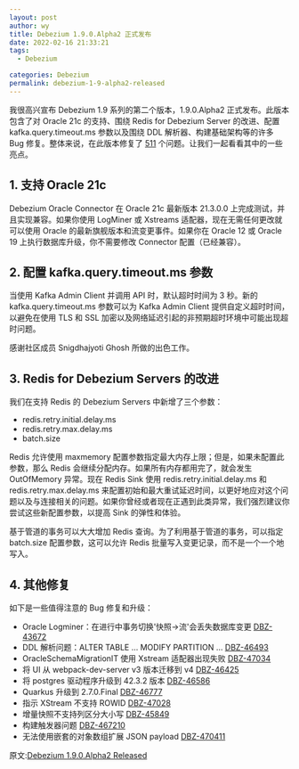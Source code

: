 ```yaml
---
layout: post
author: wy
title: Debezium 1.9.0.Alpha2 正式发布
date: 2022-02-16 21:33:21
tags:
  - Debezium

categories: Debezium
permalink: debezium-1-9-alpha2-released
---
```


我很高兴宣布 Debezium 1.9 系列的第二个版本，1.9.0.Alpha2 正式发布。此版本包含了对 Oracle 21c 的支持、围绕 Redis for Debezium Server 的改进、配置 kafka.query.timeout.ms 参数以及围绕 DDL 解析器、构建基础架构等的许多 Bug 修复。整体来说，在此版本修复了 [51](https://issues.redhat.com/issues/?jql=project%20%3D%20DBZ%20AND%20fixVersion%20%3D%201.9.0.Alpha2%20ORDER%20BY%20issuetype%20DESC)[1] 个问题。让我们一起看看其中的一些亮点。

## 1. 支持 Oracle 21c

Debezium Oracle Connector 在 Oracle 21c 最新版本 21.3.0.0 上完成测试，并且实现兼容。如果你使用 LogMiner 或 Xstreams 适配器，现在无需任何更改就可以使用 Oracle 的最新旗舰版本和流变更事件。如果你在 Oracle 12 或 Oracle 19 上执行数据库升级，你不需要修改 Connector 配置（已经兼容）。

## 2. 配置 kafka.query.timeout.ms 参数

当使用 Kafka Admin Client 并调用 API 时，默认超时时间为 3 秒。新的 kafka.query.timeout.ms 参数可以为 Kafka Admin Client 提供自定义超时时间，以避免在使用 TLS 和 SSL 加密以及网络延迟引起的非预期超时环境中可能出现超时问题。

感谢社区成员 Snigdhajyoti Ghosh 所做的出色工作。

## 3. Redis for Debezium Servers 的改进

我们在支持 Redis 的 Debezium Servers 中新增了三个参数：
- redis.retry.initial.delay.ms
- redis.retry.max.delay.ms
- batch.size

Redis 允许使用 maxmemory 配置参数指定最大内存上限；但是，如果未配置此参数，那么 Redis 会继续分配内存。如果所有内存都用完了，就会发生 OutOfMemory 异常。现在 Redis Sink 使用 redis.retry.initial.delay.ms 和 redis.retry.max.delay.ms 来配置初始和最大重试延迟时间，以更好地应对这个问题以及与连接相关的问题。如果你曾经或者现在正遇到此类异常，我们强烈建议你尝试这些新配置参数，以提高 Sink 的弹性和体验。

基于管道的事务可以大大增加 Redis 查询。为了利用基于管道的事务，可以指定 batch.size 配置参数，这可以允许 Redis 批量写入变更记录，而不是一个一个地写入。

## 4. 其他修复

如下是一些值得注意的 Bug 修复和升级：
- Oracle Logminer：在进行中事务切换'快照→流'会丢失数据库变更 [DBZ-4367](https://issues.redhat.com/browse/DBZ-4367)[2]
- DDL 解析问题：ALTER TABLE … MODIFY PARTITION … [DBZ-4649](https://issues.redhat.com/browse/DBZ-4649)[3]
- OracleSchemaMigrationIT 使用 Xstream 适配器出现失败 [DBZ-4703](https://issues.redhat.com/browse/DBZ-4703)[4]
- 将 UI 从 webpack-dev-server v3 版本迁移到 v4 [DBZ-4642](https://issues.redhat.com/browse/DBZ-4642)[5]
- 将 postgres 驱动程序升级到 42.3.2 版本 [DBZ-4658](https://issues.redhat.com/browse/DBZ-4658)[6]
- Quarkus 升级到 2.7.0.Final [DBZ-4677](https://issues.redhat.com/browse/DBZ-4677)[7]
- 指示 XStream 不支持 ROWID [DBZ-4702](https://issues.redhat.com/browse/DBZ-4702)[8]
- 增量快照不支持列区分大小写 [DBZ-4584](https://issues.redhat.com/browse/DBZ-4584)[9]
- 构建触发器问题 [DBZ-4672](https://issues.redhat.com/browse/DBZ-4672)[10]
- 无法使用嵌套的对象数组扩展 JSON payload [DBZ-4704](https://issues.redhat.com/browse/DBZ-4704)[11]

[1]: https://issues.redhat.com/issues/?jql=project%20%3D%20DBZ%20AND%20fixVersion%20%3D%201.9.0.Alpha2%20ORDER%20BY%20issuetype%20DESC
[2]: https://issues.redhat.com/browse/DBZ-4367
[3]: https://issues.redhat.com/browse/DBZ-4649
[4]: https://issues.redhat.com/browse/DBZ-4703
[5]: https://issues.redhat.com/browse/DBZ-4642
[6]: https://issues.redhat.com/browse/DBZ-4658
[7]: https://issues.redhat.com/browse/DBZ-4677
[8]: https://issues.redhat.com/browse/DBZ-4702
[9]: https://issues.redhat.com/browse/DBZ-4584
[10]: https://issues.redhat.com/browse/DBZ-4672
[11]: https://issues.redhat.com/browse/DBZ-4704

原文:[Debezium 1.9.0.Alpha2 Released](https://debezium.io/blog/2022/02/09/debezium-1-9-alpha2-released/)

